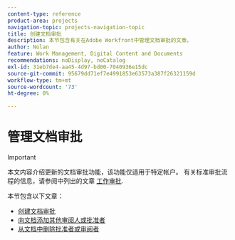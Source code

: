 ```yaml
---
content-type: reference
product-area: projects
navigation-topic: projects-navigation-topic
title: 创建文档审批
description: 本节包含有关在Adobe Workfront中管理文档审批的文章。
author: Nolan
feature: Work Management, Digital Content and Documents
recommendations: noDisplay, noCatalog
exl-id: 31eb7de4-aa45-4d97-bd00-7040936e15dc
source-git-commit: 95679dd71ef7e4991853e63573a387f26321159d
workflow-type: tm+mt
source-wordcount: '73'
ht-degree: 0%

---
```


# 管理文档审批

>[!IMPORTANT]
>
>本文内容介绍更新的文档审批功能，该功能仅适用于特定帐户。 有关标准审批流程的信息，请参阅中列出的文章 [工作审批](/help/quicksilver/review-and-approve-work/manage-approvals/manage-approvals.md).

本节包含以下文章：

* [创建文档审批](/help/quicksilver/review-and-approve-work/document-reviews-and-approvals/manage-document-approvals/create-a-document-approval.md)
* [向文档添加其他审阅人或批准者](/help/quicksilver/review-and-approve-work/document-reviews-and-approvals/manage-document-approvals/add-additional-reviewers-or-approvers.md)
* [从文档中删除批准者或审阅者](/help/quicksilver/review-and-approve-work/document-reviews-and-approvals/manage-document-approvals/remove-approvers-or-reviewers.md)
